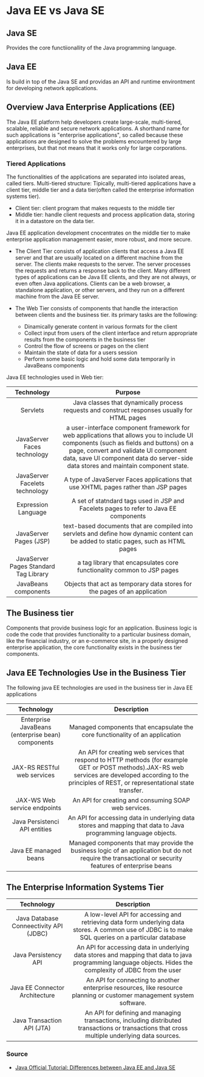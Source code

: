 # Java EE vs Java SE

## Java SE
Provides the core functiionallity of the Java programming language.

## Java EE
Is build in top of the Java SE and providas an API and runtime environtment for developing network applications.

## Overview Java Enterprise Applications (EE)
The Java EE platform help developers create large-scale, multi-tiered, scalable, reliable and secure network applications. A shorthand name for such applications is "enterprise applications", so called because these applications are designed to solve the problems encountered by large enterprises, but that not means that it works only for large corporations.

### Tiered Applications
The functionalities of the applications are separated into isolated areas, called tiers. 
Multi-tiered structure:
Tipically, multi-tiered applications have a client tier, middle tier and a data tier(often called the enterprise information systems tier).
* Client tier: client program that makes requests to the middle tier
* Middle tier: handle client requests and process application data, storing it in a datastore on the data tier.

Java EE application development cnocentrates on the middle tier to make enterprise application management easier, more robust, and more secure.

* The Client Tier consists of application clients that access a Java EE server and that are usually located on a different machine from the server. The clients make requests to the server. The server processes the requests and returns a response back to the client. Many different types of applications can be Java EE clients, and they are not always, or even often Java applications. Clients can be a web browser, a standalone application, or other servers, and they run on a different machine from the Java EE server.

* The Web Tier consists of components that handle the interaction between clients and the business tier. its primary tasks are the following:
	* Dinamically generate content in various formats for the client
	* Collect input from users of the client interface and return appropriate results from the components in the business tier
	* Control the flow of screens or pages on the client
	* Maintain the state of data for a users session
	* Perform some basic logic and hold some data temporarily in JavaBeans components

Java EE technologies used in Web tier:

| Technology | Purpose|
| :---:   | :-: |
|Servlets|Java classes that dynamically process requests and construct responses usually for HTML pages|
|JavaServer Faces technology|a user-interface component framework for web applications that allows you to include UI components (such as fields and buttons) on a page, convert and validate UI component data, save UI component data do server-side data stores and maintain component state.|
|JavaServer Facelets technology|A type of JavaServer Faces applications that use XHTML pages rather than JSP pages|
|Expression Language|A set of statndard tags used in JSP and Facelets pages to refer to Java EE components|
|JavaServer Pages (JSP)|text-based documents that are compiled into servlets and define how dynamic content can be added to static pages, such as HTML pages|
|JavaServer Pages Standard Tag Library|a tag library that encapsulates core functionality common to JSP pages|
|JavaBeans components|Objects that act as temporary data stores for the pages of an application|

## The Business tier
Components that provide business logic for an application. Business logic is code the code that provides functionality to a particular business domain, like the financial industry, or an e-commerce site, in a properly designed enterprise application, the core functionality exists in the business tier components.

## Java EE Technologies Use in the Business Tier
The following java EE technologies are used in the business tier in Java EE applications

|Technology|Description|
|:---:|:-:|
|Enterprise JavaBeans (enterprise bean) components|Managed components that encapsulate the core functionality of an application|
|JAX-RS RESTful web services|An API for creating web services that respond to HTTP methods (for example GET or POST methods).JAX-RS web services are developed according to the principles of REST, or representational state transfer.|
|JAX-WS Web service endpoints|An API for creating and consuming SOAP web services.|
|Java Persistenci API entities|An API for accessing data in underlying data stores and mapping that data to Java programming language objects.|
|Java EE managed beans|Managed components that may provide the business logic of an application but do not require the transactional or security features of enterprise beans|

## The Enterprise Information Systems Tier
|Technology|Description|
|:---:|:-:|
|Java Database Conneectivity API (JDBC)|A low-level API for accessing and retrieving data form underlying data stores. A common use of JDBC is to make SQL queries on a particular database|
|Java Persistency API|An API for accessing data in underlying data stores and mapping that data to java programming language objects. Hides the complexity of JDBC from the user|
|Java EE Connector Architecture|An API for connecting to another enterprise resources, like resource planning or customer management system software.|
|Java Transaction API (JTA)|An API for defining and managing transactions, including distributed transactions or transactions that cross multiple underlying data sources.|

### Source
- [Java Official Tutorial: Differences between Java EE and Java SE](https://docs.oracle.com/javaee/6/firstcup/doc/gkhoy.html)
